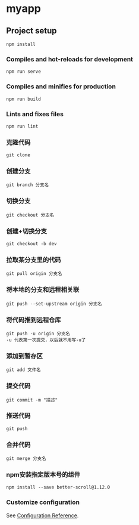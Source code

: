 # myapp

## Project setup
```
npm install
```

### Compiles and hot-reloads for development
```
npm run serve
```

### Compiles and minifies for production
```
npm run build
```

### Lints and fixes files
```
npm run lint
```

### 克隆代码
```
git clone
```

### 创建分支
```
git branch 分支名
```

### 切换分支
```
git checkout 分支名
```

### 创建+切换分支
```
git checkout -b dev
```

### 拉取某分支里的代码
```
git pull origin 分支名
```

### 将本地的分支和远程相关联
```
git push --set-upstream origin 分支名
```

### 将代码推到远程仓库
```
git push -u origin 分支名
-u 代表第一次提交，以后就不用写-u了
```

### 添加到暂存区
```
git add 文件名
```

### 提交代码
```
git commit -m "描述"
```

### 推送代码
```
git push
```

### 合并代码
```
git merge 分支名
```

### npm安装指定版本号的组件
```
npm install --save better-scroll@1.12.0
```



### Customize configuration
See [Configuration Reference](https://cli.vuejs.org/config/).
